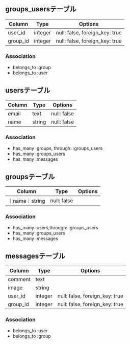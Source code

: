 ## groups_usersテーブル

|Column|Type|Options|
|------|----|-------|
|user_id|integer|null: false, foreign_key: true|
|group_id|integer|null: false, foreign_key: true|
### Association
- belongs_to :group
- belongs_to :user


## usersテーブル
|Column|Type|Options|
|------|----|-------|
|email|text|null: false|
|name|string|null: false|
### Association
- has_many :groups, through: :groups_users
- has_many :groups_users
- has_many :messages


## groupsテーブル
|Column|Type|Options|
|------|----|-------|
｜name｜string|null: false|
### Association
- has_many :users,through: :groups_users
- has_many :groups_users
- has_many :messages


## messagesテーブル
|Column|Type|Options|
|------|----|-------|
|comment|text|
|image|string|
|user_id|integer|null: false, foreign_key: true|
|group_id|integer|null: false, foreign_key: true|
### Association
- belongs_to :user
- belongs_to :group
